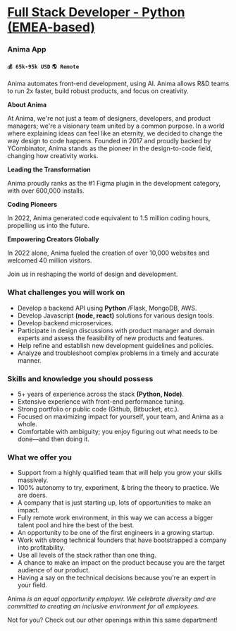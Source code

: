 # [Full Stack Developer - Python (EMEA-based)](https://www.remotewlb.com/apply/full-stack-developer-python-emea-based)  
### Anima App  
#### `💰 65k-95k USD` `🌎 Remote`  

Anima automates front-end development, using AI. Anima allows R&D teams to run 2x faster, build robust products, and focus on creativity.

  

**About Anima**

  

At Anima, we're not just a team of designers, developers, and product managers; we're a visionary team united by a common purpose. In a world where explaining ideas can feel like an eternity, we decided to change the way design to code happens. Founded in 2017 and proudly backed by YCombinator, Anima stands as the pioneer in the design-to-code field, changing how creativity works.

  

 **Leading the Transformation**

  

Anima proudly ranks as the #1 Figma plugin in the development category, with over 600,000 installs.

  

 **Coding Pioneers**

  

In 2022, Anima generated code equivalent to 1.5 million coding hours, propelling us into the future.

  

 **Empowering Creators Globally**

  

In 2022 alone, Anima fueled the creation of over 10,000 websites and welcomed 40 million visitors.

  

Join us in reshaping the world of design and development.

### What challenges you will work on

  * Develop a backend API using **Python** /Flask, MongoDB, AWS.
  * Develop Javascript **(node, react)** solutions for various design tools.
  * Develop backend microservices.
  * Participate in design discussions with product manager and domain experts and assess the feasibility of new products and features.
  * Help refine and establish new development guidelines and policies.
  * Analyze and troubleshoot complex problems in a timely and accurate manner.

### Skills and knowledge you should possess

  * 5+ years of experience across the stack **(Python, Node)**.
  * Extensive experience with front-end performance tuning.
  * Strong portfolio or public code (Github, Bitbucket, etc.).
  * Focused on maximizing impact for yourself, your team, and Anima as a whole.
  * Comfortable with ambiguity; you enjoy figuring out what needs to be done—and then doing it.

### What we offer you

  * Support from a highly qualified team that will help you grow your skills massively. 
  * 100% autonomy to try, experiment, & bring the theory to practice. We are doers. 
  * A company that is just starting up, lots of opportunities to make an impact. 
  * Fully remote work environment, in this way we can access a bigger talent pool and hire the best of the best. 
  * An opportunity to be one of the first engineers in a growing startup.
  * Work with strong technical founders that have bootstrapped a company into profitability.
  * Use all levels of the stack rather than one thing.
  * A chance to make an impact on the product because you are the target audience of our product.
  * Having a say on the technical decisions because you're an expert in your field.

Anima _is an equal opportunity employer. We celebrate diversity and are committed to creating an inclusive environment for all employees._

  

Not for you? Check out our other openings within this same department!

